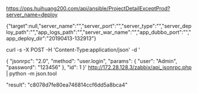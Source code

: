 https://ops.huihuang200.com/api/ansible/ProjectDetailExceptProd?server_name=deploy

{"target":null,"server_name":"","server_port":"","server_type":"","server_deploy_path":"","app_logs_path":"","server_war_name":"","app_dubbo_port":"","app_deploy_dir":"20190413-132913"}

curl -s -X POST -H 'Content-Type:application/json' -d '

{
 "jsonrpc": "2.0",
 "method": "user.login",
 "params": {
     "user": "Admin",
     "password": "123456"
 },
 "id": 1
}' http://172.28.128.3/zabbix/api_jsonrpc.php | python -m json.tool

"result": "c8078d7fe80ea746814ccf6dd5a8bca4"

